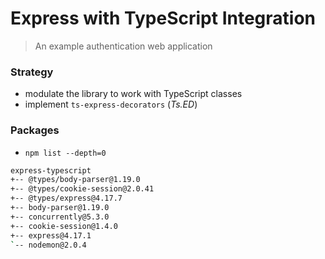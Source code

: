# Express with TypeScript Integration

> An example authentication web application

### Strategy

- modulate the library to work with TypeScript classes
- implement `ts-express-decorators` (_Ts.ED_)

### Packages

- `npm list --depth=0`

```bash
express-typescript
+-- @types/body-parser@1.19.0
+-- @types/cookie-session@2.0.41
+-- @types/express@4.17.7
+-- body-parser@1.19.0
+-- concurrently@5.3.0
+-- cookie-session@1.4.0
+-- express@4.17.1
`-- nodemon@2.0.4
```
